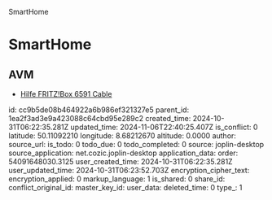 SmartHome

# SmartHome

## AVM
* [Hilfe FRITZ!Box 6591 Cable](https://fritzhelp.avm.de/help/de/FRITZ-Box-6591-Cable/lgi/021/hilfe_vpn_wireguard_smartphone_tablet)

id: cc9b5de08b464922a6b986ef321327e5
parent_id: 1ea2f3ad3e9a423088c64cbd95e289c2
created_time: 2024-10-31T06:22:35.281Z
updated_time: 2024-11-06T22:40:25.407Z
is_conflict: 0
latitude: 50.11092210
longitude: 8.68212670
altitude: 0.0000
author: 
source_url: 
is_todo: 0
todo_due: 0
todo_completed: 0
source: joplin-desktop
source_application: net.cozic.joplin-desktop
application_data: 
order: 54091648030.3125
user_created_time: 2024-10-31T06:22:35.281Z
user_updated_time: 2024-10-31T06:23:52.703Z
encryption_cipher_text: 
encryption_applied: 0
markup_language: 1
is_shared: 0
share_id: 
conflict_original_id: 
master_key_id: 
user_data: 
deleted_time: 0
type_: 1